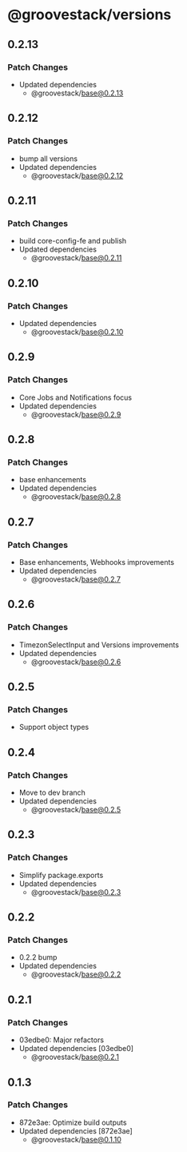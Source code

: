 # @groovestack/versions

## 0.2.13

### Patch Changes

- Updated dependencies
  - @groovestack/base@0.2.13

## 0.2.12

### Patch Changes

- bump all versions
- Updated dependencies
  - @groovestack/base@0.2.12

## 0.2.11

### Patch Changes

- build core-config-fe and publish
- Updated dependencies
  - @groovestack/base@0.2.11

## 0.2.10

### Patch Changes

- Updated dependencies
  - @groovestack/base@0.2.10

## 0.2.9

### Patch Changes

- Core Jobs and Notifications focus
- Updated dependencies
  - @groovestack/base@0.2.9

## 0.2.8

### Patch Changes

- base enhancements
- Updated dependencies
  - @groovestack/base@0.2.8

## 0.2.7

### Patch Changes

- Base enhancements, Webhooks improvements
- Updated dependencies
  - @groovestack/base@0.2.7

## 0.2.6

### Patch Changes

- TimezonSelectInput and Versions improvements
- Updated dependencies
  - @groovestack/base@0.2.6

## 0.2.5

### Patch Changes

- Support object types

## 0.2.4

### Patch Changes

- Move to dev branch
- Updated dependencies
  - @groovestack/base@0.2.5

## 0.2.3

### Patch Changes

- Simplify package.exports
- Updated dependencies
  - @groovestack/base@0.2.3

## 0.2.2

### Patch Changes

- 0.2.2 bump
- Updated dependencies
  - @groovestack/base@0.2.2

## 0.2.1

### Patch Changes

- 03edbe0: Major refactors
- Updated dependencies [03edbe0]
  - @groovestack/base@0.2.1

## 0.1.3

### Patch Changes

- 872e3ae: Optimize build outputs
- Updated dependencies [872e3ae]
  - @groovestack/base@0.1.10
